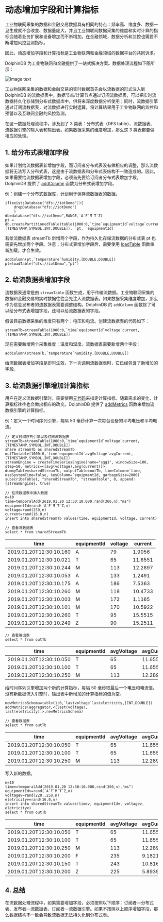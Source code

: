 # 动态增加字段和计算指标

工业物联网采集的数据和金融交易数据具有相同的特点：频率高、维度多、数据一旦生成就不会改变、数据量庞大，并且工业物联网数据采集的维度和实时计算的指标会随着业务扩展和设备增加而不断增加。在金融领域，数据分析和监控也需要不断增加风控监测指标。

因此，动态增加字段和计算指标是工业物联网和金融领域的数据平台的共同诉求。

DolphinDB 为工业物联网和金融提供了一站式解决方案。数据处理流程如下图所示：

![Image text](./images/stream_cn.png)

工业物联网采集的数据和金融交易的实时数据首先会以流数据的形式注入到 DolphinDB 的流数据表中，数据节点/计算节点通过订阅流数据表，可以把实时流数据持久化存储到分布式数据库中，供将来深度数据分析使用；同时，流数据引擎通过订阅流数据表，对流数据进行实时运算，将计算结果用于工业物联网的监控和预警以及互联网金融的风控监测。

在这一数据处理流程中，涉及到了 3 类表：分布式表（DFS table）、流数据表、流数据引擎的输入表和输出表。如果数据采集的维度增加，那么这 3 类表都要做相应的处理。

## 1. 给分布式表增加字段

如果计划给流数据表新增加字段，而订阅者分布式表没有做相应的调整，那么流数据将无法写入分布式表，这是由于流数据表和分布式表结构不一致造成的。因此，如果需要给流数据表增加字段，必须首先要给订阅者分布式表增加字段。DolphinDB 提供了 [addColumn](https://www.dolphindb.cn/cn/help/200/FunctionsandCommands/CommandsReferences/a/addColumn.html) 函数为分布式表增加字段。

例：创建一个分布式数据库，计划用于保存流数据表的数据。

```
if(existsDatabase("dfs://iotDemo")){
	dropDatabase("dfs://iotDemo")
	}
db=database("dfs://iotDemo",RANGE,`A`F`M`T`Z)
pt = db.createPartitionedTable(table(1000:0,`time`equipmentId`voltage`current,[TIMESTAMP,SYMBOL,INT,DOUBLE]), `pt, `equipmentId)
```

若给流数据表 streamTb 新增两个字段，作为持久化存储流数据的分布式表 pt 也需要先增加两个字段。注意：分布式表增加字段后，需要使用 [loadTable](https://www.dolphindb.cn/cn/help/FunctionsandCommands/FunctionReferences/l/loadTable.html) 函数重新加载，才会生效。

```
addColumn(pt,`temperature`humidity,[DOUBLE,DOUBLE])
pt=loadTable("dfs://iotDemo","pt")
```

## 2. 给流数据表增加字段

流数据表通常是由 `streamTable` 函数生成，用于传输流数据。工业物联网采集的数据和金融交易的实时数据往往会先注入流数据表。如果数据采集维度增加，那么作为信息发布者的流数据表需要调整结构。DolphinDB 的 `addColumn` 函数除了可以给分布式表增加字段，还可以给流数据表的字段。

假设目前数据采集的维度只有两个：电压和电流。创建流数据表的代码如下：

```
streamTb=streamTable(1000:0,`time`equipmentId`voltage`current,[TIMESTAMP,SYMBOL,INT,DOUBLE])
```

现在需要新增两个采集维度：温度和湿度。流数据表需要新增两个字段：

```
addColumn(streamTb,`temperature`humidity,[DOUBLE,DOUBLE])
```

给流数据表增加字段是即时生效，下一次调用流数据表时，它已经包含了新增加的字段。

## 3. 给流数据引擎增加计算指标

用户在定义流数据引擎时，需要使用[元代码](https://www.dolphindb.cn/cn/help/Objects/Metaprogramming.html)来指定计算指标。随着需求的变化，计算指标往往也会做出相应的改变。DolphinDB 提供了 [addMetrics](https://www.dolphindb.cn/cn/help/200/FunctionsandCommands/CommandsReferences/a/addMetrics.html) 函数来增加流数据引擎的计算指标。

<!-- ### 语法

addMetrics(engine/name, newMetrics, newMetricsSchema, [windowSize])

### 参数

* engine 是流数据引擎，即 [createTimeSeriesEngine](https://www.dolphindb.cn/cn/help/FunctionsandCommands/FunctionReferences/c/createTimeSeriesEngine.html) 等函数返回的抽象表对象。请注意，暂不支持 [createAnomalyDetectionEngine](https://www.dolphindb.cn/cn/help/FunctionsandCommands/FunctionReferences/c/createAnomalyDetectionEngine.html) 和 [createReactiveStateEngine](https://www.dolphindb.cn/cn/help/FunctionsandCommands/FunctionReferences/c/createReactiveStateEngine.html) 引擎。
* name 是一个字符串，表示流数据引擎的名称。
* newMetrics 是元代码，用于表示增加的计算指标。
* newMetricsSchema 是表对象，用于指定新增的计算指标在输出表中的列名和数据类型。
* windowSize 是一个正整数，表示新增指标的计算窗口长度。仅适用于时间序列引擎，且必须为已指定的窗口长度之一。若未指定，默认值为第一个已指定的窗口长度。

### 例子 -->

例：定义一个时间序列引擎，每隔 50 毫秒计算一次每台设备的平均电压和平均电流。

```
// 定义时间序列引擎以及订阅流数据表
streamTb=streamTable(1000:0,`time`equipmentId`voltage`current,[TIMESTAMP,SYMBOL,INT,DOUBLE])
share streamTb as sharedStreamTb
outTb=table(1000:0,`time`equipmentId`avgVoltage`avgCurrent,[TIMESTAMP,SYMBOL,INT,DOUBLE])
streamEngine = createTimeSeriesEngine(name="agg1", windowSize=100, step=50, metrics=<[avg(voltage),avg(current)]>, dummyTable=sharedStreamTb, outputTable=outTb, timeColumn=`time, useSystemTime=false, keyColumn=`equipmentId, garbageSize=2000)
subscribeTable(, "sharedStreamTb", "streamTable", 0, append!{streamEngine}, true)

// 往流数据表中插入数据
n=10
time=temporalAdd(2019.01.20 12:30:10.000,rand(300,n),"ms")
equipmentId=rand(`A`F`M`T`Z,n)
voltage=rand(250,n)
current=rand(16.0,n)
insert into sharedStreamTb values(time, equipmentId, voltage, current)

// 查看流数据表
select * from sharedStreamTb
```

|time                       |equipmentId    |voltage    |current   |
|---                        |---            |---        |---       |
|2019.01.20T12:30:10.160    |A    |79    |1.9056|
|2019.01.20T12:30:10.021    |T    |65    |11.6551|
|2019.01.20T12:30:10.244    |M    |113   |12.2897|
|2019.01.20T12:30:10.053    |A    |133   |1.2491|
|2019.01.20T12:30:10.175    |A    |186   |7.5363|
|2019.01.20T12:30:10.260    |M    |118   |10.4733|
|2019.01.20T12:30:10.003    |M    |172   |1.1165|
|2019.01.20T12:30:10.101    |M    |170   |10.5922|
|2019.01.20T12:30:10.260    |T    |95    |15.5515|
|2019.01.20T12:30:10.249    |Z    |90    |15.2511|


```
// 查看输出表
select * from outTb
```

|time                   |equipmentId|avgVoltage|avgCurrent   |
|----                   |-----------|----------|-------------|
|2019.01.20T12:30:10.050	|T	|65	|11.6551|
|2019.01.20T12:30:10.100	|T	|65	|11.6551|
|2019.01.20T12:30:10.250	|M	|113|12.2897|


给时间序列引擎增加两个新的计算指标，每隔 50 毫秒取最后一个电压和电流值。没有新数据流入引擎时，输出表中新增加的计算指标的值为空。

```
newMetricsSchema=table(1:0,`lastvoltage`lasteletricity,[INT,DOUBLE])
addMetrics(aggregator,<[last(voltage), last(eletricity)]>,newMetricsSchema)

// 查看数据表
select * from outTb
```

|time                   |equipmentId|avgVoltage|avgCurrent   |lastVoltage|lastCurrent|
|----                   |-----------|----------|-------------|---|---|
|2019.01.20T12:30:10.050	|T	|65	|11.6551|
|2019.01.20T12:30:10.100	|T	|65	|11.6551|
|2019.01.20T12:30:10.250	|M	|113|12.2897|

写入新的数据。

```
n=10
timev=temporalAdd(2019.01.20 12:30:10.000,rand(300,n),"ms")
equipmentIdv=rand(`A`F`M`T`Z,n)
voltagev=rand(220..250,n)
eletricityv=rand(16.0,n)
insert into sharedStreamTb values(timev, equipmentIdv, voltagev, eletricityv)
select * from outTb
```

|time                   |equipmentId|avgVoltage|avgCurrent   |lastVoltage|lastCurrent|
|----                   |-----------|----------|-------------|---|---|
|2019.01.20T12:30:10.050	|T	|65	|11.6551|
|2019.01.20T12:30:10.100	|T	|65	|11.6551|
|2019.01.20T12:30:10.250	|M	|113|12.2897|
|2019.01.20T12:30:10.200|F          |235       |9.182104     |234|14.896723|
|2019.01.20T12:30:10.150|T          |243       |10.816871    |236|7.026039|
|2019.01.20T12:30:10.200|Z          |225       |5.893952     |225|2.098874|

## 4. 总结

在流数据处理流程中，如果需要增加字段，必须按照以下顺序：订阅者—分布式表、发布者—流数据表、订阅者—流数据引擎。如果不按照以上顺序增加字段，那么数据结构不一致会导致流数据无法持久化到分布式表。

